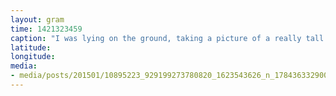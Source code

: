 ```yaml
---
layout: gram
time: 1421323459
caption: "I was lying on the ground, taking a picture of a really tall church. This girl rolled up on me and said, \"Hey, let's take a selfie,\" in her thick Hungarian accent, and sat down right next to me. Her friends were a few steps back, giggling the whole time."
latitude: 
longitude: 
media:
- media/posts/201501/10895223_929199273780820_1623543626_n_17843633290000351.jpg
---
```

